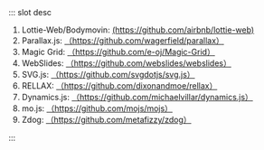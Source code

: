<Logo />
<ContainerBox title="介绍==前端组件库附链接">
::: slot desc
<ol>
    <li>Lottie-Web/Bodymovin: <a target="_blank" href="https://github.com/airbnb/lottie-web">(https://github.com/airbnb/lottie-web)</a></li>
    <li>Parallax.js:          <a target="_blank" href="https://github.com/wagerfield/parallax">（https://github.com/wagerfield/parallax）</a></li>
    <li>Magic Grid: <a target="_blank" href="https://github.com/e-oj/Magic-Grid">（https://github.com/e-oj/Magic-Grid）</a></li>
    <li>WebSlides: <a target="_blank" href="https://github.com/webslides/webslides">（https://github.com/webslides/webslides）</a></li>
    <li>SVG.js: <a target="_blank" href="https://github.com/svgdotjs/svg.js">（https://github.com/svgdotjs/svg.js）</a></li>
    <li>RELLAX: <a target="_blank" href="https://github.com/dixonandmoe/rellax">（https://github.com/dixonandmoe/rellax）</a></li>
    <li>Dynamics.js: <a target="_blank" href="https://github.com/michaelvillar/dynamics.js">（https://github.com/michaelvillar/dynamics.js）</a></li>
    <li>mo.js: <a target="_blank" href="https://github.com/mojs/mojs">（https://github.com/mojs/mojs）</a></li>
    <li>Zdog: <a target="_blank" href="https://github.com/metafizzy/zdog">（https://github.com/metafizzy/zdog）</a></li>
</ol>

:::
</ContainerBox>

